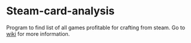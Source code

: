 # Steam-card-analysis
 Program to find list of all games profitable for crafting from steam.
 Go to <a href="https://github.com/Gamer11111/Steam-card-analysis/wiki">wiki</a> for more information.
